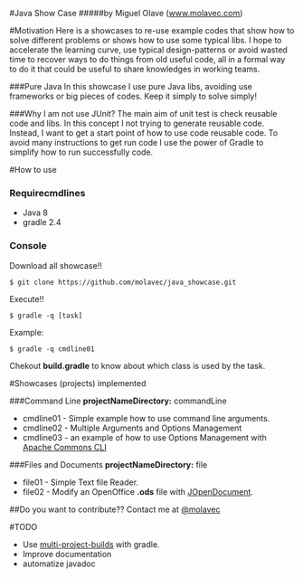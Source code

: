 #Java Show Case
#####by Miguel Olave (www.molavec.com)

#Motivation
  Here is a showcases to re-use example codes that show how to solve different problems or shows how to use some typical libs. I hope to accelerate the learning curve, use typical design-patterns or avoid wasted time to recover ways to do things from old useful code, all in a formal way to do it that could be useful to share knowledges in working teams. 


###Pure Java 
  In this showcase I use pure Java libs, avoiding use frameworks or big pieces of codes. Keep it simply to solve simply!  

###Why I am not use JUnit?
  The main aim of unit test is check reusable code and libs. In this concept I not trying to generate reusable code. Instead, I want to get a start point of how to use code reusable code. To avoid many instructions to get run code I use the power of Gradle to simplify how to run successfully code. 


#How to use

### Requirecmdlines
+ Java 8
+ gradle 2.4

### Console
Download all showcase!!

    $ git clone https://github.com/molavec/java_showcase.git

Execute!!

    $ gradle -q [task]

Example:

    $ gradle -q cmdline01

Chekout **build.gradle** to know about which class is used by the task. 

#Showcases (projects) implemented

###Command Line
**projectNameDirectory:** commandLine
+ cmdline01 - Simple example how to use command line arguments.
+ cmdline02 - Multiple Arguments and Options Management 
+ cmdline03 - an example of how to use Options Management with [Apache Commons CLI](http://commons.apache.org/proper/commons-cli/index.html)

###Files and Documents
**projectNameDirectory:** file
+ file01 - Simple Text file Reader.
+ file02 - Modify an OpenOffice **.ods** file with [JOpenDocument](http://www.jopendocument.org).

##Do you want to contribute??
Contact me at [@molavec](https://twitter.com/molavec)

#TODO
+ Use [multi-project-builds](https://docs.gradle.org/current/userguide/multi_project_builds.html) with gradle.
+ Improve documentation
+ automatize javadoc


